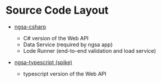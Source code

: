 # Source Code Layout

- [ngsa-csharp](./ngsa-csharp)
  - C# version of the Web API
  - Data Service (required by ngsa app)
  - Lode Runner (end-to-end validation and load service)

- [ngsa-typescript (spike)](../spikes/ngsa-typescript)
  - typescript version of the Web API
